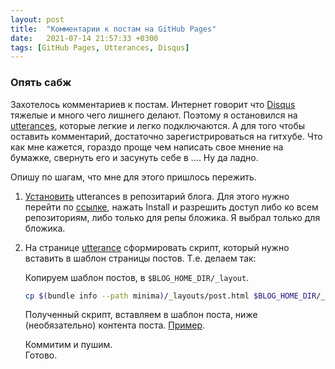 ```yaml
---
layout: post
title:  "Комментарии к постам на GitHub Pages"
date:   2021-07-14 21:57:33 +0300
tags: [GitHub Pages, Utterances, Disqus]
---
```

### Опять сабж

Захотелось комментариев к постам. Интернет говорит что
[Disqus](https://blog.disqus.com/) тяжелые и много чего лишнего делают. Поэтому
я остановился на [utterances](https://utteranc.es/), которые легкие и легко подключаются. 
А для того чтобы оставить комментарий, достаточно зарегистрироваться на гитхубе. Что
как мне кажется, гораздо проще чем написать свое мнение на бумажке, свернуть его
и засунуть себе в .... Ну да ладно.

Опишу по шагам, что мне для этого пришлось пережить.

1. [Установить](https://github.com/apps/utterances) utterances в репозитарий блога. Для этого нужно перейти по [ссылке](https://github.com/apps/utterances),
   нажать Install и разрешить доступ либо ко всем репозиториям, либо только для
   репы бложика. Я выбрал только для бложика.
2. На странице [utterance](https://utteranc.es/) cформировать скрипт, который
   нужно вставить в шаблон страницы постов. Т.е. делаем так:
   
   Копируем шаблон постов, в `$BLOG_HOME_DIR/_layout`.
   ```sh
   cp $(bundle info --path minima)/_layouts/post.html $BLOG_HOME_DIR/_layouts/
   ```

   Полученный скрипт, вставляем в шаблон поста, ниже (необязательно) контента поста.
   [Пример](https://github.com/dvg4000/some-notes/blob/gh-pages/_layouts/post.html).

    Коммитим и пушим.<br> 
    Готово.
